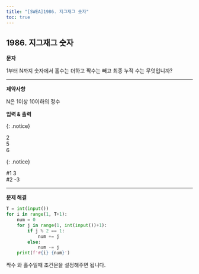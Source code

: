 ```yaml
---
title: "[SWEA]1986. 지그재그 숫자"
toc: true
---
```


##  1986. 지그재그 숫자

**문자**

1부터 N까지 숫자에서 홀수는 더하고 짝수는 빼고 최종 누적 수는 무엇입니까?

---

**제약사항**

N은 1이상 10이하의 정수

**입력 & 촐력**

{: .notice}

2<br/>5<br/>6

{: .notice}

#1 3<br/>#2 -3

---

**문제 해결**

```python
T = int(input())
for i in range(1, T+1):
    num = 0
    for j in range(1, int(input())+1):
        if j % 2 == 1:
            num += j
        else:
            num -= j
    print(f'#{i} {num}')
```

짝수 와 홀수일때 조건문을 설정해주면 됩니다.